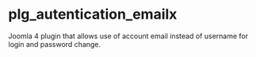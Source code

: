 # plg_autentication_emailx
Joomla 4 plugin that allows use of account email instead of username for login and password change.
